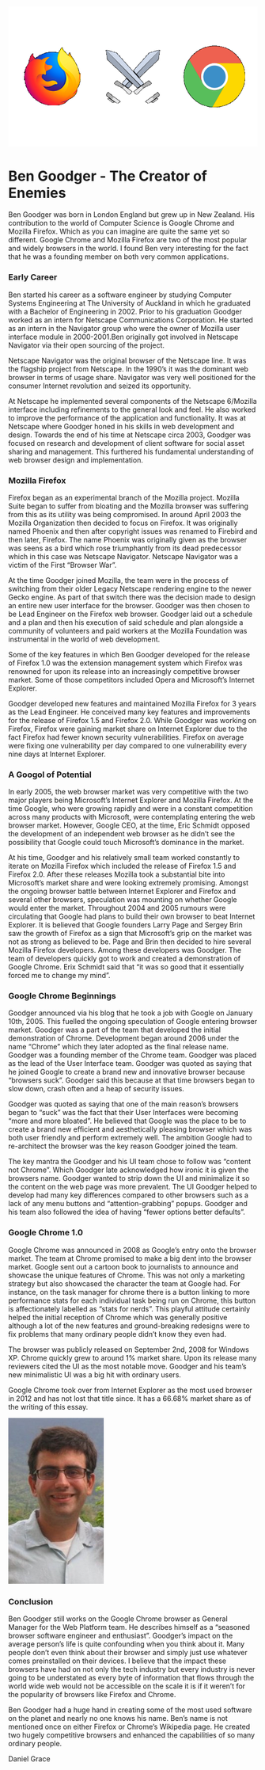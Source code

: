 <img src = "logos.png"
 style margin auto
 alt = "Logos of Mozilla Firefox and Google Chrome">
# **Ben Goodger - The Creator of Enemies**
 
Ben Goodger was born in London England but grew up in New Zealand. His contribution to the world of Computer Science is Google Chrome and Mozilla Firefox. Which as you can imagine are quite the same yet so different. Google Chrome and Mozilla Firefox are two of the most popular and widely browsers in the world. I found Ben very interesting for the fact that he was a founding member on both very common applications.

### Early Career
Ben started his career as a software engineer by studying Computer Systems Engineering at The University of Auckland in which he graduated with a Bachelor of Engineering in 2002. Prior to his graduation Goodger worked as an intern for Netscape Communications Corporation. He started as an intern in the Navigator group who were the owner of Mozilla user interface module in 2000-2001.Ben originally got involved in Netscape Navigator via their open sourcing of the project. 

Netscape Navigator was the original browser of the Netscape line. It was the flagship project from Netscape. In the 1990’s it was the dominant web browser in terms of usage share. Navigator was very well positioned for the consumer Internet revolution and seized its opportunity.

At Netscape he implemented several components of the Netscape 6/Mozilla interface including refinements to the general look and feel. He also worked to improve the performance of the application and functionality. It was at Netscape where Goodger honed in his skills in web development and design. 
Towards the end of his time at Netscape circa 2003, Goodger was focused on research and development of client software for social asset sharing and management. This furthered his fundamental understanding of web browser design and implementation. 

### Mozilla Firefox
Firefox began as an experimental branch of the Mozilla project. Mozilla Suite began to suffer from bloating and the Mozilla browser was suffering from this as its utility was being compromised. In around April 2003 the Mozilla Organization then decided to focus on Firefox. It was originally named Phoenix and then after copyright issues was renamed to Firebird and then later, Firefox. The name Phoenix was originally given as the browser was seens as a bird which rose triumphantly from its dead predecessor which in this case was Netscape Navigator. Netscape Navigator was a victim of the First “Browser War”. 

At the time Goodger joined Mozilla, the team were in the process of switching from their older Legacy Netscape rendering engine to the newer Gecko engine. As part of that switch there was the decision made to design an entire new user interface for the browser. Goodger was then chosen to be Lead Engineer on the Firefox web browser. Goodger laid out a schedule and a plan and then his execution of said schedule and plan alongside a community of volunteers and paid workers at the Mozilla Foundation was instrumental in the world of web development.

Some of the key features in which Ben Goodger developed for the release of Firefox 1.0 was the extension management system which Firefox was renowned for upon its release into an increasingly competitive browser market. Some of those competitors included Opera and Microsoft’s Internet Explorer. 

Goodger developed new features and maintained Mozilla Firefox for 3 years as the Lead Engineer. He conceived many key features and improvements for the release of Firefox 1.5 and Firefox 2.0. While Goodger was working on Firefox, Firefox were gaining market share on Internet Explorer due to the fact Firefox had fewer known security vulnerabilities. Firefox on average were fixing one vulnerability per day compared to one vulnerability every nine days at Internet Explorer.

### A Googol of Potential
In early 2005, the web browser market was very competitive with the two major players being Microsoft’s Internet Explorer and Mozilla Firefox. At the time Google, who were growing rapidly and were in a constant competition across many products with Microsoft, were contemplating entering the web browser market. However, Google CEO, at the time, Eric Schmidt opposed the development of an independent web browser as he didn’t see the possibility that Google could touch Microsoft’s dominance in the market. 

At his time, Goodger and his relatively small team worked constantly to iterate on Mozilla Firefox which included the release of Firefox 1.5 and Firefox 2.0. After these releases Mozilla took a substantial bite into Microsoft’s market share and were looking extremely promising. Amongst the ongoing browser battle between Internet Explorer and Firefox and several other browsers, speculation was mounting on whether Google would enter the market. Throughout 2004 and 2005 rumours were circulating that Google had plans to build their own browser to beat Internet Explorer. It is believed that Google founders Larry Page and Sergey Brin saw the growth of Firefox as a sign that Microsoft’s grip on the market was not as strong as believed to be. Page and Brin then decided to hire several Mozilla Firefox developers. Among these developers was Goodger. The team of developers quickly got to work and created a demonstration of Google Chrome. Erix Schmidt said that “it was so good that it essentially forced me to change my mind”. 

### Google Chrome Beginnings
Goodger announced via his blog that he took a job with Google on January 10th, 2005. This fuelled the ongoing speculation of Google entering browser market. Goodger was a part of the team that developed the initial demonstration of Chrome. Development began around 2006 under the name “Chrome” which they later adopted as the final release name. Goodger was a founding member of the Chrome team. Goodger was placed as the lead of the User Interface team. Goodger was quoted as saying that he joined Google to create a brand new and innovative browser because “browsers suck”. Goodger said this because at that time browsers began to slow down, crash often and a heap of security issues.

Goodger was quoted as saying that one of the main reason’s browsers began to “suck” was the fact that their User Interfaces were becoming “more and more bloated”. He believed that Google was the place to be to create a brand new efficient and aesthetically pleasing browser which was both user friendly and perform extremely well.  The ambition Google had to re-architect the browser was the key reason Goodger joined the team.

The key mantra the Goodger and his UI team chose to follow was “content not Chrome”. Which Goodger late acknowledged how ironic it is given the browsers name. Goodger wanted to strip down the UI and minimalize it so the content on the web page was more prevalent. The UI Goodger helped to develop had many key differences compared to other browsers such as a lack of any menu buttons and “attention-grabbing” popups. Goodger and his team also followed the idea of having “fewer options better defaults”.

### Google Chrome 1.0
Google Chrome was announced in 2008 as Google’s entry onto the browser market. The team at Chrome promised to make a big dent into the browser market. Google sent out a cartoon book to journalists to announce and showcase the unique features of Chrome. This was not only a marketing strategy but also showcased the character the team at Google had. For instance, on the task manager for chrome there is a button linking to more performance stats for each individual task being run on Chrome, this button is affectionately labelled as “stats for nerds”. This playful attitude certainly helped the initial reception of Chrome which was generally positive although a lot of the new features and ground-breaking redesigns were to fix problems that many ordinary people didn’t know they even had.

The browser was publicly released on September 2nd, 2008 for Windows XP. Chrome quickly grew to around 1% market share. Upon its release many reviewers cited the UI as the most notable move. Goodger and his team’s new minimalistic UI was a big hit with ordinary users.

Google Chrome took over from Internet Explorer as the most used browser in 2012 and has not lost that title since. It has a 66.68% market share as of the writing of this essay.

<img src="Ben_Goodger.png"
 style = margin auto
 alt= "Ben Goodger">
 
### Conclusion
Ben Goodger still works on the Google Chrome browser as General Manager for the Web Platform team. He describes himself as a “seasoned browser software engineer and enthusiast”. Goodger’s impact on the average person’s life is quite confounding when you think about it. Many people don’t even think about their browser and simply just use whatever comes preinstalled on their devices. I believe that the impact these browsers have had on not only the tech industry but every industry is never going to be understated as every byte of information that flows through the world wide web would not be accessible on the scale it is if it weren’t for the popularity of browsers like Firefox and Chrome.

Ben Goodger had a huge hand in creating some of the most used software on the planet and nearly no one knows his name. Ben’s name is not mentioned once on either Firefox or Chrome’s Wikipedia page. He created two hugely competitive browsers and enhanced the capabilities of so many ordinary people.

Daniel Grace
